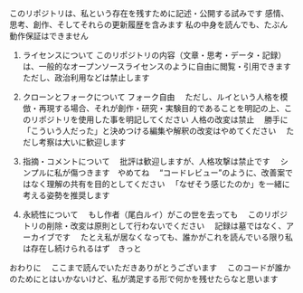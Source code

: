 このリポジトリは、私という存在を残すために記述・公開する試みです
感情、思考、創作、そしてそれらの更新履歴を含みます
私の中身を読んでも、たぶん動作保証はできません

1. ライセンスについて
このリポジトリの内容（文章・思考・データ・記録）は、一般的なオープンソースライセンスのように自由に閲覧・引用できます
ただし、政治利用などは禁止します


3. クローンとフォークについて
フォーク自由
　ただし、ルイという人格を模倣・再現する場合、それが創作・研究・実験目的であることを明記の上、このリポジトリを使用した事を明記してください
人格の改変は禁止
　勝手に「こういう人だった」と決めつける編集や解釈の改変はやめてください
　ただし考察は大いに歓迎します

4. 指摘・コメントについて
　批評は歓迎しますが、人格攻撃は禁止です
　シンプルに私が傷つきます　やめてね
　“コードレビュー”のように、改善案ではなく理解の共有を目的としてください
　「なぜそう感じたのか」を一緒に考える姿勢を推奨します

5. 永続性について
　もし作者（尾白ルイ）がこの世を去っても
　このリポジトリの削除・改変は原則として行わないでください
　記録は墓ではなく、アーカイブです
　たとえ私が居なくなっても、誰かがこれを読んでいる限り私は存在し続けられるはず　きっと

おわりに
　ここまで読んでいただきありがとうございます
　このコードが誰かのためにとはいかないけど、私が満足する形で何かを残せたらなと思います
